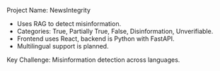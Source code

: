 Project Name: NewsIntegrity

- Uses RAG to detect misinformation.
- Categories: True, Partially True, False, Disinformation, Unverifiable.
- Frontend uses React, backend is Python with FastAPI.
- Multilingual support is planned.

Key Challenge: Misinformation detection across languages.